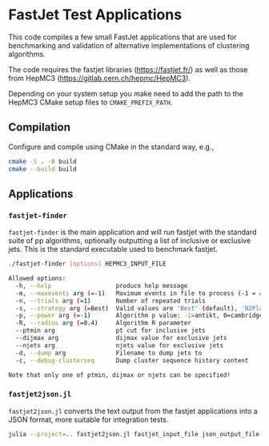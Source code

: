 # FastJet Test Applications

This code compiles a few small FastJet applications that are used for
benchmarking and validation of alternative implementations of clustering
algorithms.

The code requires the fastjet libraries (<https://fastjet.fr/>) as well as those
from HepMC3 (<https://gitlab.cern.ch/hepmc/HepMC3>).

Depending on your system setup you make need to add the path to the HepMC3 CMake
setup files to `CMAKE_PREFIX_PATH`.

## Compilation

Configure and compile using CMake in the standard way, e.g.,

```sh
cmake -S . -B build
cmake --build build
```

## Applications

### `fastjet-finder`

`fastjet-finder` is the main application and will run fastjet with the standard
suite of pp algorithms, optionally outputting a list of inclusive or exclusive
jets. This is the standard executable used to benchmark fastjet.

```sh
./fastjet-finder [options] HEPMC3_INPUT_FILE

Allowed options:
  -h, --help                  produce help message
  -m, --maxevents arg (=-1)   Maximum events in file to process (-1 = all events)
  -n, --trials arg (=1)       Number of repeated trials
  -s, --strategy arg (=Best)  Valid values are 'Best' (default), 'N2Plain', 'N2Tiled'
  -p, --power arg (=-1)       Algorithm p value: -1=antikt, 0=cambridge_aachen, 1=inclusive kt
  -R, --radius arg (=0.4)     Algorithm R parameter
  --ptmin arg                 pt cut for inclusive jets
  --dijmax arg                dijmax value for exclusive jets
  --njets arg                 njets value for exclusive jets
  -d, --dump arg              Filename to dump jets to
  -c, --debug-clusterseq      Dump cluster sequence history content

Note that only one of ptmin, dijmax or njets can be specified!
```

### `fastjet2json.jl`

`fastjet2json.jl` converts the text output from the fastjet applications into a
JSON format, more suitable for integration tests.

```sh
julia --project=.. fastjet2json.jl fastjet_input_file json_output_file
```
